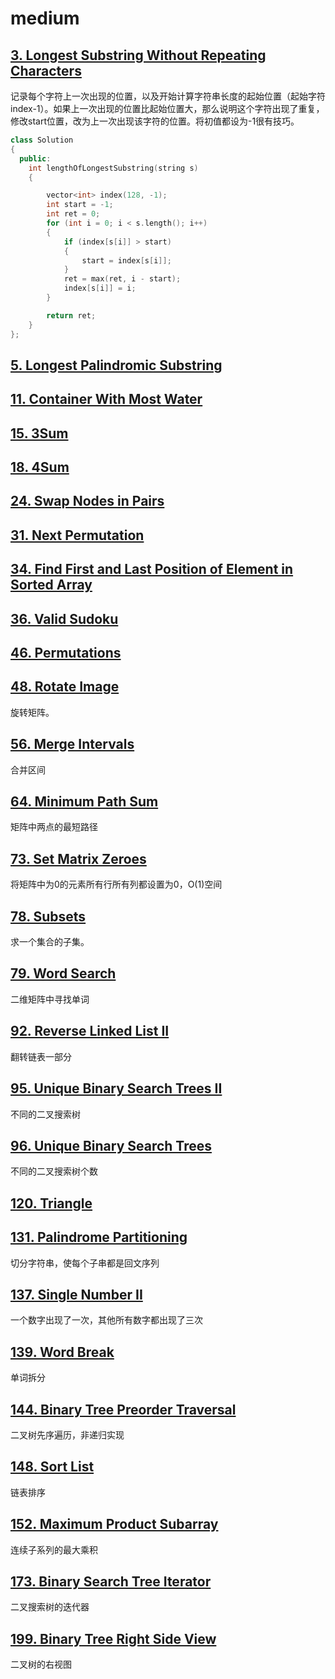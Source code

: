 # medium

## [3. Longest Substring Without Repeating Characters](https://leetcode.com/problems/longest-substring-without-repeating-characters/)


记录每个字符上一次出现的位置，以及开始计算字符串长度的起始位置（起始字符index-1）。如果上一次出现的位置比起始位置大，那么说明这个字符出现了重复，修改start位置，改为上一次出现该字符的位置。将初值都设为-1很有技巧。

```cpp
class Solution
{
  public:
    int lengthOfLongestSubstring(string s)
    {

        vector<int> index(128, -1);
        int start = -1;
        int ret = 0;
        for (int i = 0; i < s.length(); i++)
        {
            if (index[s[i]] > start)
            {
                start = index[s[i]];
            }
            ret = max(ret, i - start);
            index[s[i]] = i;
        }

        return ret;
    }
};
```


## [5. Longest Palindromic Substring](https://leetcode.com/problems/longest-palindromic-substring/)

## [11. Container With Most Water](https://leetcode.com/problems/container-with-most-water/)

## [15. 3Sum](https://leetcode.com/problems/3sum/)

## [18. 4Sum](https://leetcode.com/problems/4sum/)

## [24. Swap Nodes in Pairs](https://leetcode.com/problems/swap-nodes-in-pairs/)

## [31. Next Permutation](https://leetcode.com/problems/next-permutation/)

## [34. Find First and Last Position of Element in Sorted Array](https://leetcode.com/problems/find-first-and-last-position-of-element-in-sorted-array/)

## [36. Valid Sudoku](https://leetcode.com/problems/valid-sudoku/)

## [46. Permutations](https://leetcode.com/problems/permutations/)

## [48. Rotate Image](https://leetcode.com/problems/rotate-image/)

旋转矩阵。

## [56. Merge Intervals](https://leetcode.com/problems/merge-intervals/)

合并区间

## [64. Minimum Path Sum](https://leetcode.com/problems/minimum-path-sum/)

矩阵中两点的最短路径

## [73. Set Matrix Zeroes](https://leetcode.com/problems/set-matrix-zeroes/)

将矩阵中为0的元素所有行所有列都设置为0，O(1)空间

## [78. Subsets](https://leetcode.com/problems/subsets/)

求一个集合的子集。

## [79. Word Search](https://leetcode.com/problems/word-search/)

二维矩阵中寻找单词

## [92. Reverse Linked List II](https://leetcode.com/problems/reverse-linked-list-ii/)

翻转链表一部分

## [95. Unique Binary Search Trees II](https://leetcode.com/problems/unique-binary-search-trees-ii/)

不同的二叉搜索树

## [96. Unique Binary Search Trees](https://leetcode.com/problems/unique-binary-search-trees/)

不同的二叉搜索树个数

## [120. Triangle](https://leetcode.com/problems/triangle/)

## [131. Palindrome Partitioning](https://leetcode.com/problems/palindrome-partitioning/)

切分字符串，使每个子串都是回文序列

## [137. Single Number II](https://leetcode.com/problems/single-number-ii/)

一个数字出现了一次，其他所有数字都出现了三次

## [139. Word Break](https://leetcode.com/problems/word-break/)

单词拆分

## [144. Binary Tree Preorder Traversal](https://leetcode.com/problems/binary-tree-preorder-traversal/)

二叉树先序遍历，非递归实现

## [148. Sort List](https://leetcode.com/problems/sort-list/)

链表排序

## [152. Maximum Product Subarray](https://leetcode.com/problems/maximum-product-subarray/)

连续子系列的最大乘积

## [173. Binary Search Tree Iterator](https://leetcode.com/problems/binary-search-tree-iterator/)

二叉搜索树的迭代器

## [199. Binary Tree Right Side View](https://leetcode.com/problems/binary-tree-right-side-view/)

二叉树的右视图
